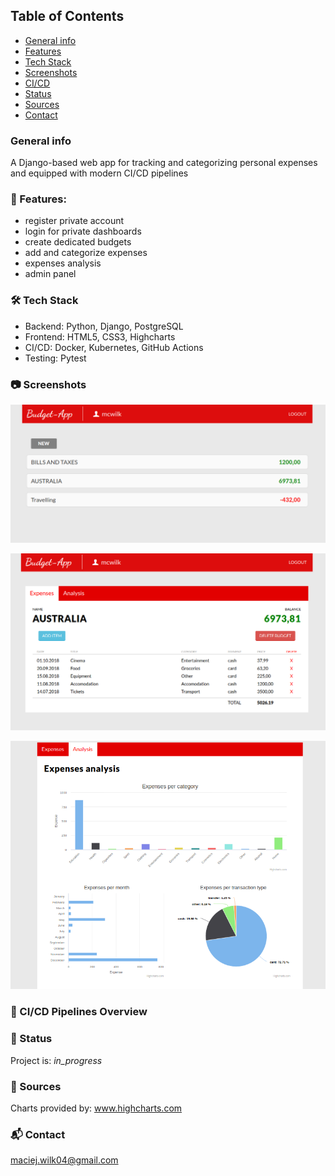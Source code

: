 ## Table of Contents
* [General info](#general-info)
* [Features](#-features)
* [Tech Stack](#-tech-stack)
* [Screenshots](#-screenshots)
* [CI/CD](#-cicd-pipelines-overview)
* [Status](#-status)
* [Sources](#-sources)
* [Contact](#-contact)

### General info
A Django-based web app for tracking and categorizing personal expenses and equipped with modern CI/CD pipelines


### 🚀 Features:
- register private account
- login for private dashboards
- create dedicated budgets
- add and categorize expenses
- expenses analysis
- admin panel

### 🛠 Tech Stack
- Backend: Python, Django, PostgreSQL 
- Frontend: HTML5, CSS3, Highcharts
- CI/CD: Docker, Kubernetes, GitHub Actions
- Testing: Pytest

### 📷 Screenshots

![Screenshot1](other/screenshots/list.png)

![Screenshot2](other/screenshots/dashboard.png)

![Screenshot3](other/screenshots/analysis_v1.png)

### 🧪 CI/CD Pipelines Overview


### 📌 Status
Project is: _in_progress_

### 📂 Sources
Charts provided by: www.highcharts.com

### 📬 Contact
maciej.wilk04@gmail.com
